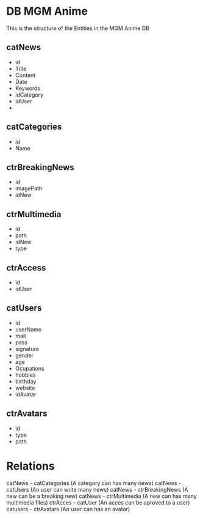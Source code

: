 DB MGM Anime
============

This is the structure of the Entities in the MGM Anime DB


catNews
-------

- id
- Title
- Content
- Date
- Keywords
- idCategory
- idUser
-

catCategories
-------------

- id
- Name

ctrBreakingNews
---------------

- id
- imagePath
- idNew

ctrMultimedia
-------------

- id
- path
- idNew
- type

ctrAccess
---------

- id
- idUser

catUsers
-------

- id
- userName
- mail
- pass
- signature
- gender
- age
- Ocupations
- hobbies
- birthday
- website
- idAvatar

ctrAvatars
----------

- id
- type
- path


Relations
=========

catNews - catCategories (A category can has many news)
catNews - catUsers (An user can write many news)
catNews - ctrBreakingNews (A new can be a breaking new)
catNews - ctrMultimedia (A new can has many multimedia files)
ctrAcces - catUser (An acces can be aproved to a user)
catusers - ctrAvatars (An user can has an avatar)